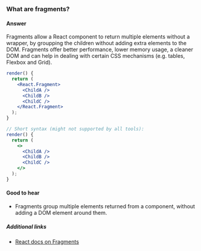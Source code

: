### What are fragments?

#### Answer

Fragments allow a React component to return multiple elements without a wrapper, by groupping the children without adding extra elements to the DOM. Fragments offer better performance, lower memory usage, a cleaner DOM and can help in dealing with certain CSS mechanisms (e.g. tables, Flexbox and Grid).

```jsx
render() {
  return (
    <React.Fragment>
      <ChildA />
      <ChildB />
      <ChildC />
    </React.Fragment>
  );
}

// Short syntax (might not supported by all tools):
render() {
  return (
    <>
      <ChildA />
      <ChildB />
      <ChildC />
    </>
  );
}
```

#### Good to hear

* Fragments group multiple elements returned from a component, without adding a DOM element around them.

##### Additional links

* [React docs on Fragments](https://reactjs.org/docs/fragments.html)

<!-- tags: (react,javascript) -->

<!-- expertise: (2) -->